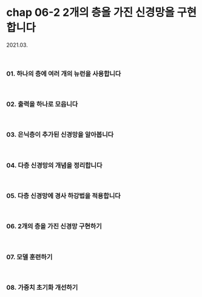 # chap 06-2 2개의 층을 가진 신경망을 구현합니다

2021.03.

<br>

### 01. 하나의 층에 여러 개의 뉴런을 사용합니다

<br>

### 02. 출력을 하나로 모읍니다

<br>

### 03. 은닉층이 추가된 신경망을 알아봅니다

<br>

### 04. 다층 신경망의 개념을 정리합니다

<br>

### 05. 다층 신경망에 경사 하강법을 적용합니다

<br>

### 06. 2개의 층을 가진 신경망 구현하기

<br>

### 07. 모델 훈련하기

<br>

### 08. 가중치 초기화 개선하기